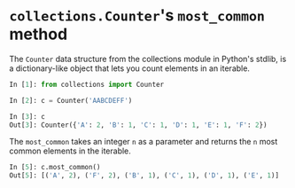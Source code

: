 # `collections.Counter`'s `most_common` method

The `Counter` data structure from the collections module in Python's stdlib, is a dictionary-like
object that lets you count elements in an iterable.

```python
In [1]: from collections import Counter

In [2]: c = Counter('AABCDEFF')

In [3]: c
Out[3]: Counter({'A': 2, 'B': 1, 'C': 1, 'D': 1, 'E': 1, 'F': 2})
```

The `most_common` takes an integer `n` as a parameter and returns the `n` most common elements in the iterable.

```python
In [5]: c.most_common()
Out[5]: [('A', 2), ('F', 2), ('B', 1), ('C', 1), ('D', 1), ('E', 1)]
```